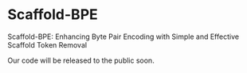 # Scaffold-BPE
Scaffold-BPE: Enhancing Byte Pair Encoding with Simple and Effective Scaffold Token Removal

Our code will be released to the public soon.
